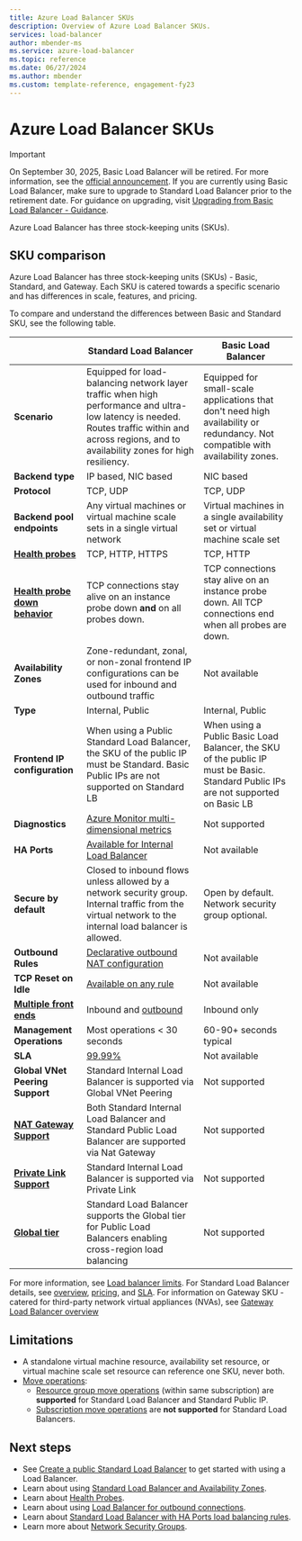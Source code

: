 ```yaml
---
title: Azure Load Balancer SKUs
description: Overview of Azure Load Balancer SKUs.
services: load-balancer
author: mbender-ms
ms.service: azure-load-balancer
ms.topic: reference
ms.date: 06/27/2024
ms.author: mbender
ms.custom: template-reference, engagement-fy23
---
```


# Azure Load Balancer SKUs

>[!Important]
>On September 30, 2025, Basic Load Balancer will be retired. For more information, see the [official announcement](https://azure.microsoft.com/updates/azure-basic-load-balancer-will-be-retired-on-30-september-2025-upgrade-to-standard-load-balancer/). If you are currently using Basic Load Balancer, make sure to upgrade to Standard Load Balancer prior to the retirement date. For guidance on upgrading, visit [Upgrading from Basic Load Balancer - Guidance](load-balancer-basic-upgrade-guidance.md).

Azure Load Balancer has three stock-keeping units (SKUs).

## <a name="skus"></a> SKU comparison
Azure Load Balancer has three stock-keeping units (SKUs) - Basic, Standard, and Gateway. Each SKU is catered towards a specific scenario and has differences in scale, features, and pricing. 

To compare and understand the differences between Basic and Standard SKU, see the following table. 

| | Standard Load Balancer | Basic Load Balancer |
| --- | --- | --- |
| **Scenario** |  Equipped for load-balancing network layer traffic when high performance and ultra-low latency is needed. Routes traffic within and across regions, and to availability zones for high resiliency. | Equipped for small-scale applications that don't need high availability or redundancy. Not compatible with availability zones. |
| **Backend type** | IP based, NIC based | NIC based |
| **Protocol** | TCP, UDP | TCP, UDP |
| **Backend pool endpoints** | Any virtual machines or virtual machine scale sets in a single virtual network | Virtual machines in a single availability set or virtual machine scale set |
| **[Health probes](./load-balancer-custom-probe-overview.md#probe-protocol)** | TCP, HTTP, HTTPS | TCP, HTTP |
| **[Health probe down behavior](./load-balancer-custom-probe-overview.md#probe-down-behavior)** | TCP connections stay alive on an instance probe down __and__ on all probes down. | TCP connections stay alive on an instance probe down. All TCP connections end when all probes are down. |
| **Availability Zones** | Zone-redundant, zonal, or non-zonal frontend IP configurations can be used for inbound and outbound traffic | Not available |
| **Type** | Internal, Public | Internal, Public | 
| **Frontend IP configuration** | When using a Public Standard Load Balancer, the SKU of the public IP must be Standard. Basic Public IPs are not supported on Standard LB | When using a Public Basic Load Balancer, the SKU of the public IP must be Basic. Standard Public IPs are not supported on Basic LB | 
| **Diagnostics** | [Azure Monitor multi-dimensional metrics](./load-balancer-standard-diagnostics.md) | Not supported |
| **HA Ports** | [Available for Internal Load Balancer](./load-balancer-ha-ports-overview.md) | Not available |
| **Secure by default** | Closed to inbound flows unless allowed by a network security group. Internal traffic from the virtual network to the internal load balancer is allowed. | Open by default. Network security group optional. |
| **Outbound Rules** | [Declarative outbound NAT configuration](./load-balancer-outbound-connections.md#outboundrules) | Not available |
| **TCP Reset on Idle** | [Available on any rule](./load-balancer-tcp-reset.md) | Not available |
| **[Multiple front ends](./load-balancer-multivip-overview.md)** | Inbound and [outbound](./load-balancer-outbound-connections.md) | Inbound only |
| **Management Operations** | Most operations < 30 seconds | 60-90+ seconds typical |
| **SLA** | [99.99%](https://azure.microsoft.com/support/legal/sla/load-balancer/v1_0/) | Not available | 
| **Global VNet Peering Support** | Standard Internal Load Balancer is supported via Global VNet Peering | Not supported | 
| **[NAT Gateway Support](../virtual-network/nat-gateway/nat-overview.md)** | Both Standard Internal Load Balancer and Standard Public Load Balancer are supported via Nat Gateway | Not supported | 
| **[Private Link Support](../private-link/private-link-overview.md)** | Standard Internal Load Balancer is supported via Private Link | Not supported | 
| **[Global tier](./cross-region-overview.md)** | Standard Load Balancer supports the Global tier for Public Load Balancers enabling cross-region load balancing | Not supported | 

For more information, see [Load balancer limits](../azure-resource-manager/management/azure-subscription-service-limits.md#load-balancer). For Standard Load Balancer details, see [overview](./load-balancer-overview.md), [pricing](https://aka.ms/lbpricing), and [SLA](https://aka.ms/lbsla). For information on Gateway SKU - catered for third-party network virtual appliances (NVAs), see [Gateway Load Balancer overview](gateway-overview.md)

## Limitations
- A standalone virtual machine resource, availability set resource, or virtual machine scale set resource can reference one SKU, never both.
- [Move operations](../azure-resource-manager/management/move-resource-group-and-subscription.md):
  - [Resource group move operations](../azure-resource-manager/management/move-support-resources.md#microsoftnetwork) (within same subscription) are **supported** for Standard Load Balancer and Standard Public IP. 
  - [Subscription move operations](../azure-resource-manager/management/move-support-resources.md#microsoftnetwork) are **not supported** for Standard Load Balancers.

## Next steps
- See [Create a public Standard Load Balancer](quickstart-load-balancer-standard-public-portal.md) to get started with using a Load Balancer.
- Learn about using [Standard Load Balancer and Availability Zones](load-balancer-standard-availability-zones.md).
- Learn about [Health Probes](load-balancer-custom-probe-overview.md).
- Learn about using [Load Balancer for outbound connections](load-balancer-outbound-connections.md).
- Learn about [Standard Load Balancer with HA Ports load balancing rules](load-balancer-ha-ports-overview.md).
- Learn more about [Network Security Groups](../virtual-network/network-security-groups-overview.md).